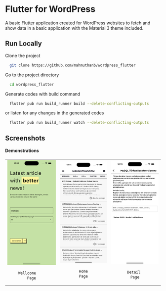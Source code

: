 
# Flutter for WordPress

A basic Flutter application created for WordPress websites to fetch and show data in a basic application with the Material 3 theme included. 


## Run Locally

Clone the project

```bash
  git clone https://github.com/mahmuthanb/wordpress_flutter
```

Go to the project directory

```bash
  cd wordpress_flutter
```

Generate codes with build command

```bash
  flutter pub run build_runner build --delete-conflicting-outputs
```

or listen for any changes in the generated codes

```bash
  flutter pub run build_runner watch --delete-conflicting-outputs
```


## Screenshots
#### Demonstrations
<div style="text-align: center"><table><tr>
    <td style="text-align: center, width: 180">
    <img width="180px" alt="Stream" src="https://raw.githubusercontent.com/mahmuthanb/wordpress_flutter/main/assets/wellcome.png" /> 
    
    Wellcome    
    Page

  </td>
   <td style="text-align: center">
    <img width="180" alt="BMW" src="https://raw.githubusercontent.com/mahmuthanb/wordpress_flutter/main/assets/home.png">
  
    Home
    Page

  </td>
  <td style="text-align: center">
    <img width="180" alt="BlueAquilae Twitter Meteo" src="https://raw.githubusercontent.com/mahmuthanb/wordpress_flutter/main/assets/detail.png">
  

    Detail 
    Page

  </td>
</tr></table></div>
